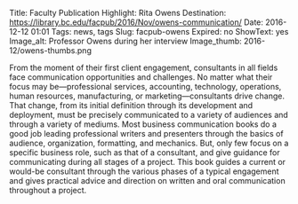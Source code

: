 Title: Faculty Publication Highlight: Rita Owens
Destination: https://library.bc.edu/facpub/2016/Nov/owens-communication/
Date: 2016-12-12 01:01 
Tags: news, tags 
Slug: facpub-owens
Expired: no
ShowText: yes
Image_alt: Professor Owens during her interview
Image_thumb: 2016-12/owens-thumbs.png

From the moment of their first client engagement, consultants in all fields face communication opportunities and challenges. No matter what their focus may be—professional services, accounting, technology, operations, human resources, manufacturing, or marketing—consultants drive change. That change, from its initial definition through its development and deployment, must be precisely communicated to a variety of audiences and through a variety of mediums. Most business communication books do a good job leading professional writers and presenters through the basics of audience, organization, formatting, and mechanics. But, only few focus on a specific business role, such as that of a consultant, and give guidance for communicating during all stages of a project. This book guides a current or would-be consultant through the various phases of a typical engagement and gives practical advice and direction on written and oral communication throughout a project. 